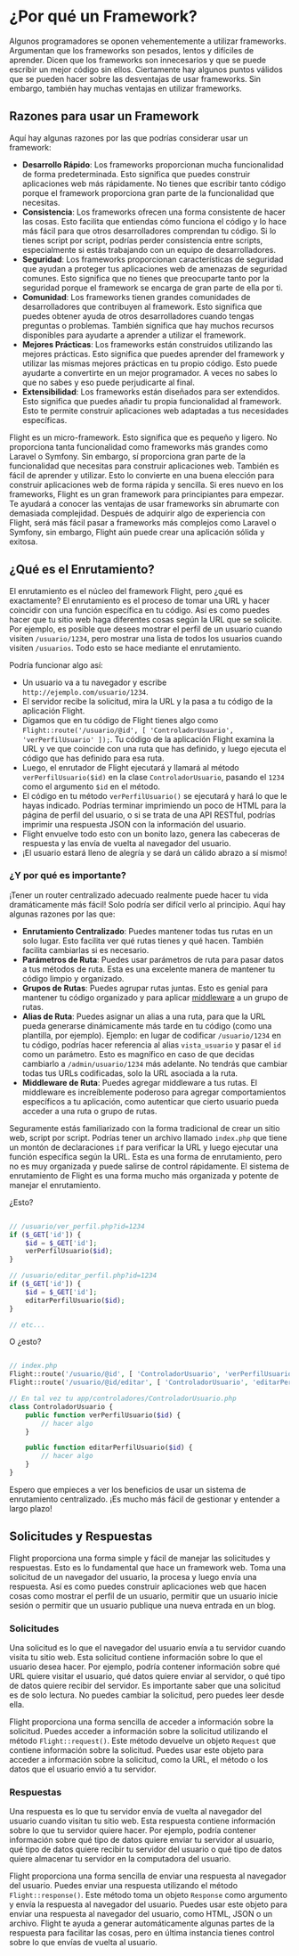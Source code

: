 # ¿Por qué un Framework?

Algunos programadores se oponen vehementemente a utilizar frameworks. Argumentan que los frameworks son pesados, lentos y difíciles de aprender. Dicen que los frameworks son innecesarios y que se puede escribir un mejor código sin ellos. Ciertamente hay algunos puntos válidos que se pueden hacer sobre las desventajas de usar frameworks. Sin embargo, también hay muchas ventajas en utilizar frameworks.

## Razones para usar un Framework

Aquí hay algunas razones por las que podrías considerar usar un framework:

- **Desarrollo Rápido**: Los frameworks proporcionan mucha funcionalidad de forma predeterminada. Esto significa que puedes construir aplicaciones web más rápidamente. No tienes que escribir tanto código porque el framework proporciona gran parte de la funcionalidad que necesitas.
- **Consistencia**: Los frameworks ofrecen una forma consistente de hacer las cosas. Esto facilita que entiendas cómo funciona el código y lo hace más fácil para que otros desarrolladores comprendan tu código. Si lo tienes script por script, podrías perder consistencia entre scripts, especialmente si estás trabajando con un equipo de desarrolladores.
- **Seguridad**: Los frameworks proporcionan características de seguridad que ayudan a proteger tus aplicaciones web de amenazas de seguridad comunes. Esto significa que no tienes que preocuparte tanto por la seguridad porque el framework se encarga de gran parte de ella por ti.
- **Comunidad**: Los frameworks tienen grandes comunidades de desarrolladores que contribuyen al framework. Esto significa que puedes obtener ayuda de otros desarrolladores cuando tengas preguntas o problemas. También significa que hay muchos recursos disponibles para ayudarte a aprender a utilizar el framework.
- **Mejores Prácticas**: Los frameworks están construidos utilizando las mejores prácticas. Esto significa que puedes aprender del framework y utilizar las mismas mejores prácticas en tu propio código. Esto puede ayudarte a convertirte en un mejor programador. A veces no sabes lo que no sabes y eso puede perjudicarte al final.
- **Extensibilidad**: Los frameworks están diseñados para ser extendidos. Esto significa que puedes añadir tu propia funcionalidad al framework. Esto te permite construir aplicaciones web adaptadas a tus necesidades específicas.

Flight es un micro-framework. Esto significa que es pequeño y ligero. No proporciona tanta funcionalidad como frameworks más grandes como Laravel o Symfony. Sin embargo, sí proporciona gran parte de la funcionalidad que necesitas para construir aplicaciones web. También es fácil de aprender y utilizar. Esto lo convierte en una buena elección para construir aplicaciones web de forma rápida y sencilla. Si eres nuevo en los frameworks, Flight es un gran framework para principiantes para empezar. Te ayudará a conocer las ventajas de usar frameworks sin abrumarte con demasiada complejidad. Después de adquirir algo de experiencia con Flight, será más fácil pasar a frameworks más complejos como Laravel o Symfony, sin embargo, Flight aún puede crear una aplicación sólida y exitosa.

## ¿Qué es el Enrutamiento?

El enrutamiento es el núcleo del framework Flight, pero ¿qué es exactamente? El enrutamiento es el proceso de tomar una URL y hacer coincidir con una función específica en tu código. Así es como puedes hacer que tu sitio web haga diferentes cosas según la URL que se solicite. Por ejemplo, es posible que desees mostrar el perfil de un usuario cuando visiten `/usuario/1234`, pero mostrar una lista de todos los usuarios cuando visiten `/usuarios`. Todo esto se hace mediante el enrutamiento.

Podría funcionar algo así:

- Un usuario va a tu navegador y escribe `http://ejemplo.com/usuario/1234`.
- El servidor recibe la solicitud, mira la URL y la pasa a tu código de la aplicación Flight.
- Digamos que en tu código de Flight tienes algo como `Flight::route('/usuario/@id', [ 'ControladorUsuario', 'verPerfilUsuario' ]);`. Tu código de la aplicación Flight examina la URL y ve que coincide con una ruta que has definido, y luego ejecuta el código que has definido para esa ruta.
- Luego, el enrutador de Flight ejecutará y llamará al método `verPerfilUsuario($id)` en la clase `ControladorUsuario`, pasando el `1234` como el argumento `$id` en el método.
- El código en tu método `verPerfilUsuario()` se ejecutará y hará lo que le hayas indicado. Podrías terminar imprimiendo un poco de HTML para la página de perfil del usuario, o si se trata de una API RESTful, podrías imprimir una respuesta JSON con la información del usuario.
- Flight envuelve todo esto con un bonito lazo, genera las cabeceras de respuesta y las envía de vuelta al navegador del usuario.
- ¡El usuario estará lleno de alegría y se dará un cálido abrazo a sí mismo!

### ¿Y por qué es importante?

¡Tener un router centralizado adecuado realmente puede hacer tu vida dramáticamente más fácil! Solo podría ser difícil verlo al principio. Aquí hay algunas razones por las que:

- **Enrutamiento Centralizado**: Puedes mantener todas tus rutas en un solo lugar. Esto facilita ver qué rutas tienes y qué hacen. También facilita cambiarlas si es necesario.
- **Parámetros de Ruta**: Puedes usar parámetros de ruta para pasar datos a tus métodos de ruta. Esta es una excelente manera de mantener tu código limpio y organizado.
- **Grupos de Rutas**: Puedes agrupar rutas juntas. Esto es genial para mantener tu código organizado y para aplicar [middleware](middleware) a un grupo de rutas.
- **Alias de Ruta**: Puedes asignar un alias a una ruta, para que la URL pueda generarse dinámicamente más tarde en tu código (como una plantilla, por ejemplo). Ejemplo: en lugar de codificar `/usuario/1234` en tu código, podrías hacer referencia al alias `vista_usuario` y pasar el `id` como un parámetro. Esto es magnífico en caso de que decidas cambiarlo a `/admin/usuario/1234` más adelante. No tendrás que cambiar todas tus URLs codificadas, solo la URL asociada a la ruta.
- **Middleware de Ruta**: Puedes agregar middleware a tus rutas. El middleware es increíblemente poderoso para agregar comportamientos específicos a tu aplicación, como autenticar que cierto usuario pueda acceder a una ruta o grupo de rutas.

Seguramente estás familiarizado con la forma tradicional de crear un sitio web, script por script. Podrías tener un archivo llamado `index.php` que tiene un montón de declaraciones `if` para verificar la URL y luego ejecutar una función específica según la URL. Esta es una forma de enrutamiento, pero no es muy organizada y puede salirse de control rápidamente. El sistema de enrutamiento de Flight es una forma mucho más organizada y potente de manejar el enrutamiento.

¿Esto?

```php

// /usuario/ver_perfil.php?id=1234
if ($_GET['id']) {
	$id = $_GET['id'];
	verPerfilUsuario($id);
}

// /usuario/editar_perfil.php?id=1234
if ($_GET['id']) {
	$id = $_GET['id'];
	editarPerfilUsuario($id);
}

// etc...
```

O ¿esto?

```php

// index.php
Flight::route('/usuario/@id', [ 'ControladorUsuario', 'verPerfilUsuario' ]);
Flight::route('/usuario/@id/editar', [ 'ControladorUsuario', 'editarPerfilUsuario' ]);

// En tal vez tu app/controladores/ControladorUsuario.php
class ControladorUsuario {
	public function verPerfilUsuario($id) {
		// hacer algo
	}

	public function editarPerfilUsuario($id) {
		// hacer algo
	}
}
```

Espero que empieces a ver los beneficios de usar un sistema de enrutamiento centralizado. ¡Es mucho más fácil de gestionar y entender a largo plazo!

## Solicitudes y Respuestas

Flight proporciona una forma simple y fácil de manejar las solicitudes y respuestas. Esto es lo fundamental que hace un framework web. Toma una solicitud de un navegador del usuario, la procesa y luego envía una respuesta. Así es como puedes construir aplicaciones web que hacen cosas como mostrar el perfil de un usuario, permitir que un usuario inicie sesión o permitir que un usuario publique una nueva entrada en un blog.

### Solicitudes

Una solicitud es lo que el navegador del usuario envía a tu servidor cuando visita tu sitio web. Esta solicitud contiene información sobre lo que el usuario desea hacer. Por ejemplo, podría contener información sobre qué URL quiere visitar el usuario, qué datos quiere enviar al servidor, o qué tipo de datos quiere recibir del servidor. Es importante saber que una solicitud es de solo lectura. No puedes cambiar la solicitud, pero puedes leer desde ella.

Flight proporciona una forma sencilla de acceder a información sobre la solicitud. Puedes acceder a información sobre la solicitud utilizando el método `Flight::request()`. Este método devuelve un objeto `Request` que contiene información sobre la solicitud. Puedes usar este objeto para acceder a información sobre la solicitud, como la URL, el método o los datos que el usuario envió a tu servidor.

### Respuestas

Una respuesta es lo que tu servidor envía de vuelta al navegador del usuario cuando visitan tu sitio web. Esta respuesta contiene información sobre lo que tu servidor quiere hacer. Por ejemplo, podría contener información sobre qué tipo de datos quiere enviar tu servidor al usuario, qué tipo de datos quiere recibir tu servidor del usuario o qué tipo de datos quiere almacenar tu servidor en la computadora del usuario.

Flight proporciona una forma sencilla de enviar una respuesta al navegador del usuario. Puedes enviar una respuesta utilizando el método `Flight::response()`. Este método toma un objeto `Response` como argumento y envía la respuesta al navegador del usuario. Puedes usar este objeto para enviar una respuesta al navegador del usuario, como HTML, JSON o un archivo. Flight te ayuda a generar automáticamente algunas partes de la respuesta para facilitar las cosas, pero en última instancia tienes control sobre lo que envías de vuelta al usuario.